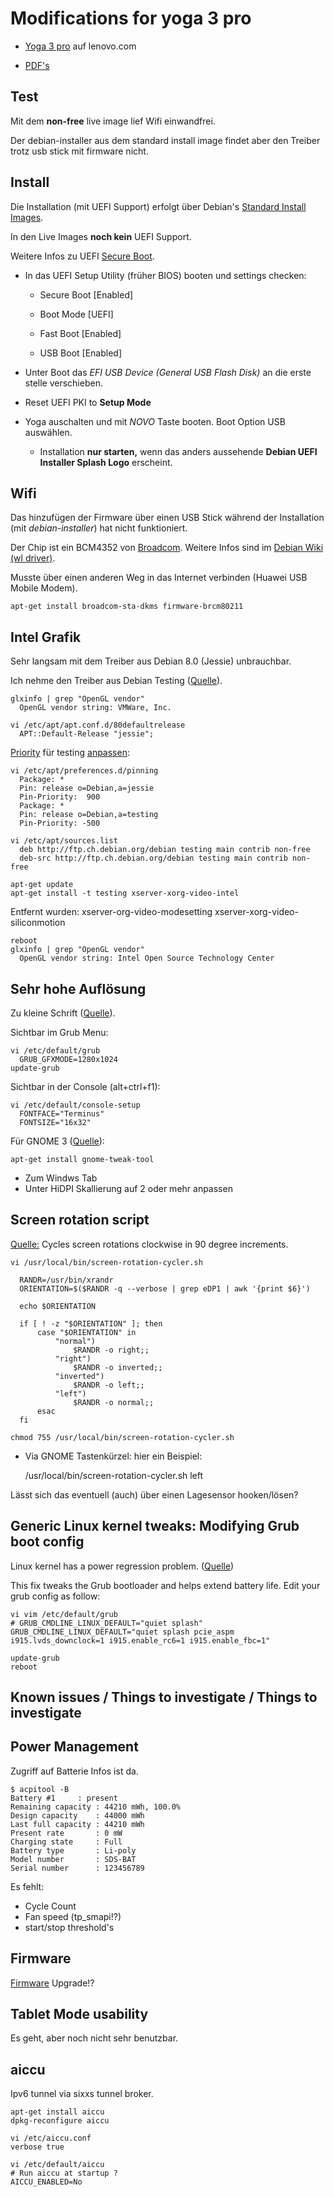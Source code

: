 # Modifications for yoga 3 pro

* [Yoga 3 pro](http://shop.lenovo.com/ch/de/laptops/lenovo/yoga/yoga-3-pro) auf lenovo.com

* [PDF's](https://github.com/micressor/docs-mirror/tree/master/lenovo/yoga)

## Test

Mit dem **non-free** live image lief Wifi einwandfrei.

Der debian-installer aus dem standard install image findet aber den Treiber trotz usb stick mit firmware nicht.

## Install

Die Installation (mit UEFI Support) erfolgt über Debian's [Standard Install Images](https://wiki.debian.org/UEFI#UEFI_support_in_live_images).

In den Live Images **noch kein** UEFI Support.

Weitere Infos zu  UEFI [Secure Boot](https://wiki.ubuntu.com/SecurityTeam/SecureBoot).

* In das UEFI Setup Utility (früher BIOS) booten und settings checken:

	* Secure Boot [Enabled]

	* Boot Mode [UEFI]

	* Fast Boot [Enabled]

	* USB Boot [Enabled]

* Unter Boot das *EFI USB Device (General USB Flash Disk)* an die erste stelle verschieben.

* Reset UEFI PKI to **Setup Mode**

* Yoga auschalten und mit *NOVO* Taste booten. Boot Option USB auswählen.

	* Installation **nur starten,** wenn das anders aussehende **Debian UEFI Installer Splash Logo** erscheint.


## Wifi

Das hinzufügen der Firmware über einen USB Stick während der Installation (mit *debian-installer*) hat nicht funktioniert.

Der Chip ist ein BCM4352 von [Broadcom](http://www.broadcom.com/support/802.11/linux_sta.php). Weitere Infos sind im [Debian Wiki (wl driver)](https://wiki.debian.org/wl).

Musste über einen anderen Weg in das Internet verbinden (Huawei USB Mobile Modem).

	apt-get install broadcom-sta-dkms firmware-brcm80211

## Intel Grafik

Sehr langsam mit dem Treiber aus Debian 8.0 (Jessie) unbrauchbar.

Ich nehme den Treiber aus Debian Testing ([Quelle](https://www.aeyoun.com/how-to/debian-newer-intel-graphics.html)).

	glxinfo | grep "OpenGL vendor"
	  OpenGL vendor string: VMWare, Inc.

	vi /etc/apt/apt.conf.d/80defaultrelease
	  APT::Default-Release "jessie";

[Priority](https://wiki.debian.org/AptPreferences) für testing [anpassen](http://www.argon.org/~roderick/apt-pinning.html):

	vi /etc/apt/preferences.d/pinning
	  Package: *
	  Pin: release o=Debian,a=jessie
	  Pin-Priority:  900
	  Package: *
	  Pin: release o=Debian,a=testing
	  Pin-Priority: -500

	vi /etc/apt/sources.list
	  deb http://ftp.ch.debian.org/debian testing main contrib non-free
	  deb-src http://ftp.ch.debian.org/debian testing main contrib non-free

	apt-get update
	apt-get install -t testing xserver-xorg-video-intel

Entfernt wurden: xserver-org-video-modesetting xserver-xorg-video-siliconmotion

	reboot
	glxinfo | grep "OpenGL vendor"
	  OpenGL vendor string: Intel Open Source Technology Center

## Sehr hohe Auflösung

Zu kleine Schrift ([Quelle](https://www.aeyoun.com/posts/lenovo-yoga3-pro-linux.html)).

Sichtbar im Grub Menu:

	vi /etc/default/grub
	  GRUB_GFXMODE=1280x1024
	update-grub

Sichtbar in der Console (alt+ctrl+f1):

	vi /etc/default/console-setup
	  FONTFACE="Terminus"
	  FONTSIZE="16x32"

Für GNOME 3 ([Quelle](http://www.pcworld.com/article/2911509/how-to-make-linuxs-desktop-look-good-on-high-resolution-displays.html)):

	apt-get install gnome-tweak-tool

* Zum Windws Tab
* Unter HiDPI Skallierung auf 2 oder mehr anpassen

## Screen rotation script

[Quelle:](https://www.aeyoun.com/projects/snippets/hardware/screen-rotation-cycler.sh.html) Cycles screen rotations clockwise in 90 degree increments.

	vi /usr/local/bin/screen-rotation-cycler.sh

	  RANDR=/usr/bin/xrandr
	  ORIENTATION=$($RANDR -q --verbose | grep eDP1 | awk '{print $6}')

	  echo $ORIENTATION

	  if [ ! -z "$ORIENTATION" ]; then
		  case "$ORIENTATION" in
			  "normal")
				  $RANDR -o right;;
			  "right")
				  $RANDR -o inverted;;
			  "inverted")
				  $RANDR -o left;;
			  "left")
				  $RANDR -o normal;;
		  esac
	  fi

	chmod 755 /usr/local/bin/screen-rotation-cycler.sh

* Via GNOME Tastenkürzel: hier ein Beispiel:

	/usr/local/bin/screen-rotation-cycler.sh left

Lässt sich das eventuell (auch) über einen Lagesensor hooken/lösen?

## Generic Linux kernel tweaks: Modifying Grub boot config

Linux kernel has a power regression problem. ([Quelle](http://www.phoronix.com/scan.php?page=article&item=intel_i915_power))

This fix tweaks the Grub bootloader and helps extend battery life. Edit your grub config as follow:

	vi vim /etc/default/grub
	# GRUB_CMDLINE_LINUX_DEFAULT="quiet splash"
	GRUB_CMDLINE_LINUX_DEFAULT="quiet splash pcie_aspm i915.lvds_downclock=1 i915.enable_rc6=1 i915.enable_fbc=1"

	update-grub
	reboot

## Known issues / Things to investigate / Things to investigate

## Power Management

Zugriff auf Batterie Infos ist da.

	$ acpitool -B
	Battery #1     : present
	Remaining capacity : 44210 mWh, 100.0%
	Design capacity    : 44000 mWh
	Last full capacity : 44210 mWh
	Present rate       : 0 mW
	Charging state     : Full
	Battery type       : Li-poly
	Model number       : SDS-BAT
	Serial number      : 123456789

Es fehlt:

* Cycle Count
* Fan speed (tp_smapi!?)
* start/stop threshold's

## Firmware

[Firmware](http://support.lenovo.com/ch/de/products/laptops-and-netbooks/yoga-series/yoga-3-1170?c=1) Upgrade!?

## Tablet Mode usability

Es geht, aber noch nicht sehr benutzbar.

## aiccu

Ipv6 tunnel via sixxs tunnel broker.

	apt-get install aiccu
	dpkg-reconfigure aiccu

	vi /etc/aiccu.conf
	verbose true

	vi /etc/default/aiccu
	# Run aiccu at startup ?
	AICCU_ENABLED=No
